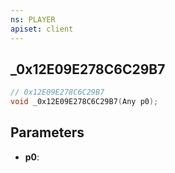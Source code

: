 ```yaml
---
ns: PLAYER
apiset: client
---
```

## _0x12E09E278C6C29B7

```c
// 0x12E09E278C6C29B7
void _0x12E09E278C6C29B7(Any p0);
```


## Parameters
* **p0**:



